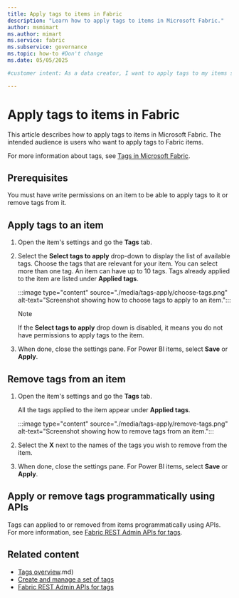 ```yaml
---
title: Apply tags to items in Fabric
description: "Learn how to apply tags to items in Microsoft Fabric."
author: msmimart
ms.author: mimart
ms.service: fabric
ms.subservice: governance
ms.topic: how-to #Don't change
ms.date: 05/05/2025

#customer intent: As a data creator, I want to apply tags to my items so as to facilitate data management and discovery.

---
```


# Apply tags to items in Fabric

This article describes how to apply tags to items in Microsoft Fabric. The intended audience is users who want to apply tags to Fabric items.

For more information about tags, see [Tags in Microsoft Fabric](./tags-overview.md).

## Prerequisites

You must have write permissions on an item to be able to apply tags to it or remove tags from it.

## Apply tags to an item

1. Open the item's settings and go the **Tags** tab.

1. Select the **Select tags to apply** drop-down to display the list of available tags. Choose the tags that are relevant for your item. You can select more than one tag. An item can have up to 10 tags. Tags already applied to the item are listed under **Applied tags**.

    :::image type="content" source="./media/tags-apply/choose-tags.png" alt-text="Screenshot showing how to choose tags to apply to an item.":::

    > [!NOTE]
    > If the **Select tags to apply** drop down is disabled, it means you do not have permissions to apply tags to the item.

1. When done, close the settings pane. For Power BI items, select **Save** or **Apply**.

## Remove tags from an item

1. Open the item's settings and go the **Tags** tab.

    All the tags applied to the item appear under **Applied tags**.

    :::image type="content" source="./media/tags-apply/remove-tags.png" alt-text="Screenshot showing how to remove tags from an item.":::

1. Select the **X** next to the names of the tags you wish to remove from the item.

1. When done, close the settings pane. For Power BI items, select **Save** or **Apply**.

## Apply or remove tags programmatically using APIs

Tags can applied to or removed from items programmatically using APIs. For more information, see [Fabric REST Admin APIs for tags](/rest/api/fabric/admin/tags).

## Related content

* [Tags overview](tags-overview.md).md)
* [Create and manage a set of tags](tags-define.md)
* [Fabric REST Admin APIs for tags](/rest/api/fabric/admin/tags)
